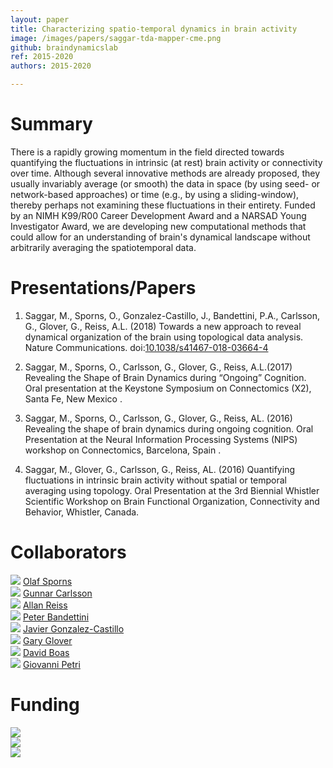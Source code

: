 ```yaml
---
layout: paper
title: Characterizing spatio-temporal dynamics in brain activity
image: /images/papers/saggar-tda-mapper-cme.png
github: braindynamicslab
ref: 2015-2020
authors: 2015-2020

---
```


# Summary

There is a rapidly growing momentum in the field directed towards quantifying the fluctuations in intrinsic (at rest) brain activity or connectivity over time. Although several innovative methods are already proposed, they usually invariably average (or smooth) the data in space (by using seed- or network-based approaches) or time (e.g., by using a sliding-window), thereby perhaps not examining these fluctuations in their entirety. Funded by an NIMH K99/R00 Career Development Award and a NARSAD Young Investigator Award, we are developing new computational methods that could allow for an understanding of brain's dynamical landscape without arbitrarily averaging the spatiotemporal data.


# Presentations/Papers

1. Saggar, M., Sporns, O., Gonzalez-Castillo, J., Bandettini, P.A., Carlsson, G., Glover, G., Reiss, A.L. (2018) Towards a new approach to reveal dynamical organization of the brain using topological data analysis. Nature Communications. doi:[10.1038/s41467-018-03664-4](https://www.nature.com/articles/s41467-018-03664-4)

2. Saggar, M., Sporns, O., Carlsson, G., Glover, G., Reiss, A.L.(2017) Revealing the Shape of Brain Dynamics during “Ongoing” Cognition. Oral presentation at the Keystone Symposium on Connectomics (X2), Santa Fe, New Mexico .

3. Saggar, M., Sporns, O., Carlsson, G., Glover, G., Reiss, AL. (2016) Revealing the shape of brain dynamics during ongoing cognition. Oral Presentation at the Neural Information Processing Systems (NIPS) workshop on Connectomics, Barcelona, Spain .

4. Saggar, M., Glover, G., Carlsson, G., Reiss, AL. (2016) Quantifying fluctuations in intrinsic brain activity without spatial or temporal averaging using topology. Oral Presentation at the 3rd Biennial Whistler Scientific Workshop on Brain Functional Organization, Connectivity and Behavior, Whistler, Canada.


# Collaborators
<div class="row">
<div class="col-md-3">
    <img src="../../images/collaborators/olaf.jpeg" class="img-responsive pull-left">
    <a href="http://psych.indiana.edu/faculty/osporns.php" target="_blank">Olaf Sporns</a>
</div>
<div class="col-md-3">
    <img src="../../images/collaborators/gunnar.png" class="img-responsive pull-left">
    <a href="https://profiles.stanford.edu/gunnar-carlsson" target="_blank">Gunnar Carlsson</a>
</div>
<div class="col-md-3">
    <img src="../../images/collaborators/allan.jpg" class="img-responsive pull-left">
    <a href="https://profiles.stanford.edu/allan-reiss" target="_blank">Allan Reiss</a>
</div>
<div class="col-md-3">
    <img src="../../images/collaborators/peter.png" class="img-responsive pull-left">
    <a href="https://fim.nimh.nih.gov/profiles/peter-bandettini-phd" target="_blank">Peter Bandettini</a>
</div>
</div>

<div class="row">
<div class="col-md-3">
    <img src="../../images/collaborators/javier.jpg" class="img-responsive pull-left">
    <a href="https://fim.nimh.nih.gov/profiles/javier-gonzalez-castillo" target="_blank">Javier Gonzalez-Castillo</a>
</div>
<div class="col-md-3">
    <img src="../../images/collaborators/gary.png" class="img-responsive pull-left" >
    <a href="https://profiles.stanford.edu/gary-glover" target="_blank">Gary Glover</a>
</div>
<div class="col-md-3">
    <img src="../../images/collaborators/david.jpg" class="img-responsive pull-left">
    <a href="https://www.bu.edu/eng/profile/david-boas-ph-d" target="_blank">David Boas</a>
</div>
<div class="col-md-3">
    <img src="../../images/collaborators/giovanni.jpeg" class="img-responsive pull-left">
    <a href="https://www.isi.it/en/people/giovanni-petri" target="_blank">Giovanni Petri</a>
</div>
</div>

# Funding
<div class="row">
<div class="col-md-3">
    <img src="../../images/about/nimh-logo.png" class="img-responsive pull-left">
</div>
<div class="col-md-3">
    <img src="../../images/about/bbrf-logo.png" class="img-responsive pull-left">
</div>
<div class="col-md-3">
    <img src="../../images/about/dept-logo.png" class="img-responsive pull-left">
</div>
</div>